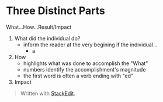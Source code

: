 
# Three Distinct Parts
What...How...Result/Impact

 1. What did the individual do?
	 - inform the reader at the very begining if the individual...
		 - a
 3. How
	 - highlights what was done to accomplish the "What"
	 - numbers identify the accomplishment's magnitude
	 - the first word is often a verb ending with "ed"
 4. Impact
> Written with [StackEdit](https://stackedit.io/).
<!--stackedit_data:
eyJoaXN0b3J5IjpbLTE5NjgwOTUwNzldfQ==
-->
